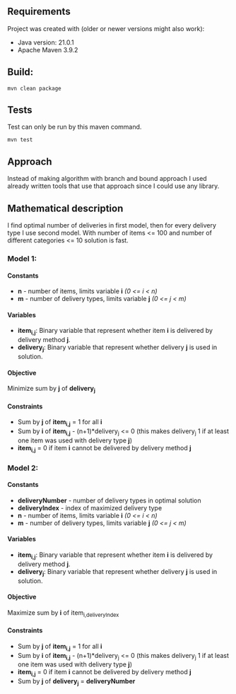 ## Requirements
Project was created with (older or newer versions might also work):
- Java version: 21.0.1
- Apache Maven 3.9.2
## Build:
```maven
mvn clean package
```
## Tests
Test can only be run by this maven command.
```maven
mvn test
```
## Approach
Instead of making algorithm with branch and bound approach I used already written tools that use that approach since I could use any library.
## Mathematical description
I find optimal number of deliveries in first model, then for every delivery type I use second model. With number of items <= 100 and number of different categories <= 10 solution is fast.
### Model 1:
#### Constants
- **n** - number of items, limits variable **i** *(0 <= i < n)*
- **m** - number of delivery types, limits variable **j** *(0 <= j < m)*
#### Variables
- **item<sub>i,j</sub>**: Binary variable that represent whether item **i** is delivered by delivery method **j**.
- **delivery<sub>j</sub>**: Binary variable that represent whether delivery **j** is used in solution.
#### Objective
Minimize sum by **j** of **delivery<sub>j</sub>**
#### Constraints
- Sum by **j** of **item<sub>i,j</sub>** = 1 for all **i** 
- Sum by **i** of **item<sub>i,j</sub>** - (n+1)*delivery<sub>j</sub> <= 0 (this makes delivery<sub>j</sub> 1 if at least one item was used with delivery type **j**)
- **item<sub>i,j</sub>** = 0 if item **i** cannot be delivered by delivery method **j**

### Model 2:
#### Constants
- **deliveryNumber** - number of delivery types in optimal solution
- **deliveryIndex** - index of maximized delivery type
- **n** - number of items, limits variable **i** *(0 <= i < n)*
- **m** - number of delivery types, limits variable **j** *(0 <= j < m)*
#### Variables
- **item<sub>i,j</sub>**: Binary variable that represent whether item **i** is delivered by delivery method **j**.
- **delivery<sub>j</sub>**: Binary variable that represent whether delivery **j** is used in solution.
#### Objective
Maximize sum by **i** of item<sub>i,deliveryIndex</sub>
#### Constraints
- Sum by **j** of **item<sub>i,j</sub>** = 1 for all **i**
- Sum by **i** of **item<sub>i,j</sub>** - (n+1)*delivery<sub>j</sub> <= 0 (this makes delivery<sub>j</sub> 1 if at least one item was used with delivery type **j**)
- **item<sub>i,j</sub>** = 0 if item **i** cannot be delivered by delivery method **j**
- Sum by **j** of **delivery<sub>j<sub>** = **deliveryNumber**